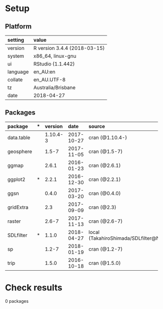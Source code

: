 # Setup

## Platform

|setting  |value                        |
|:--------|:----------------------------|
|version  |R version 3.4.4 (2018-03-15) |
|system   |x86_64, linux-gnu            |
|ui       |RStudio (1.1.442)            |
|language |en_AU:en                     |
|collate  |en_AU.UTF-8                  |
|tz       |Australia/Brisbane           |
|date     |2018-04-27                   |

## Packages

|package    |*  |version  |date       |source                               |
|:----------|:--|:--------|:----------|:------------------------------------|
|data.table |   |1.10.4-3 |2017-10-27 |cran (@1.10.4-)                      |
|geosphere  |   |1.5-7    |2017-11-05 |cran (@1.5-7)                        |
|ggmap      |   |2.6.1    |2016-01-23 |cran (@2.6.1)                        |
|ggplot2    |*  |2.2.1    |2016-12-30 |cran (@2.2.1)                        |
|ggsn       |   |0.4.0    |2017-03-20 |cran (@0.4.0)                        |
|gridExtra  |   |2.3      |2017-09-09 |cran (@2.3)                          |
|raster     |   |2.6-7    |2017-11-13 |cran (@2.6-7)                        |
|SDLfilter  |*  |1.1.0    |2018-04-27 |local (TakahiroShimada/SDLfilter@NA) |
|sp         |   |1.2-7    |2018-01-19 |cran (@1.2-7)                        |
|trip       |   |1.5.0    |2016-10-18 |cran (@1.5.0)                        |

# Check results

0 packages




